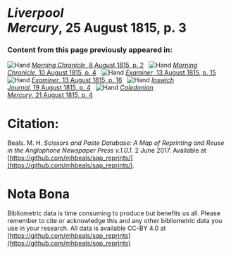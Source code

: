 # *Liverpool Mercury*, 25 August 1815, p. 3  
  
### Content from this page previously appeared in:  
![Hand](http://scissorsandpaste.net/wp-content/uploads/2017/06/smallhandpointer.png) [*Morning Chronicle*, 8 August 1815, p. 2](https://mhbeals.github.io/sap_html/Morning-Chronicle/Morning-Chronicle-8-August-1815-p-2)  
![Hand](http://scissorsandpaste.net/wp-content/uploads/2017/06/smallhandpointer.png) [*Morning Chronicle*, 10 August 1815, p. 4](https://mhbeals.github.io/sap_html/Morning-Chronicle/Morning-Chronicle-10-August-1815-p-4)  
![Hand](http://scissorsandpaste.net/wp-content/uploads/2017/06/smallhandpointer.png) [*Examiner*, 13 August 1815, p. 15](https://mhbeals.github.io/sap_html/Examiner/Examiner-13-August-1815-p-15)  
![Hand](http://scissorsandpaste.net/wp-content/uploads/2017/06/smallhandpointer.png) [*Examiner*, 13 August 1815, p. 16](https://mhbeals.github.io/sap_html/Examiner/Examiner-13-August-1815-p-16)  
![Hand](http://scissorsandpaste.net/wp-content/uploads/2017/06/smallhandpointer.png) [*Ipswich Journal*, 19 August 1815, p. 4](https://mhbeals.github.io/sap_html/Ipswich-Journal/Ipswich-Journal-19-August-1815-p-4)  
![Hand](http://scissorsandpaste.net/wp-content/uploads/2017/06/smallhandpointer.png) [*Caledonian Mercury*, 21 August 1815, p. 4](https://mhbeals.github.io/sap_html/Caledonian-Mercury/Caledonian-Mercury-21-August-1815-p-4)  


# Citation: 

Beals. M. H. *Scissors and Paste Database: A Map of Reprinting and Reuse in the Anglophone Newspaper Press v.1.0.1.* 2 June 2017. Available at [https://github.com/mhbeals/sap_reprints/](https://github.com/mhbeals/sap_reprints/). 

# Nota Bona

Bibliometric data is time consuming to produce but benefits us all. Please remember to cite or acknowledge this and any other bibliometric data you use in your research. All data is available CC-BY 4.0 at [https://github.com/mhbeals/sap_reprints](https://github.com/mhbeals/sap_reprints)